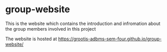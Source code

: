 # group-website

This is the website which contains the introduction and infromation about the group members involved in this project

The website is hosted at https://grootis-adbms-sem-four.github.io/group-website/
